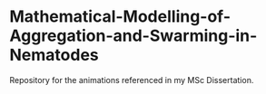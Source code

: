# Mathematical-Modelling-of-Aggregation-and-Swarming-in-Nematodes
Repository for the animations referenced in my MSc Dissertation.
